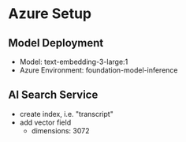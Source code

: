 # Azure Setup

## Model Deployment

- Model: text-embedding-3-large:1
- Azure Environment: foundation-model-inference

## AI Search Service

- create index, i.e. "transcript"
- add vector field
  - dimensions: 3072

